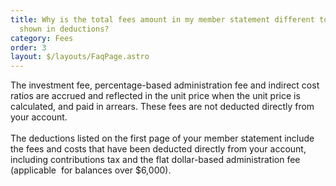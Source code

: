 ```yaml
---
title: Why is the total fees amount in my member statement different to the fees
  shown in deductions?
category: Fees
order: 3
layout: $/layouts/FaqPage.astro
---
```

The investment fee, percentage-based administration fee and indirect cost ratios are accrued and reflected in the unit price when the unit price is calculated, and paid in arrears. These fees are not deducted directly from your account.\
\
The deductions listed on the first page of your member statement include the fees and costs that have been deducted directly from your account, including contributions tax and the flat dollar-based administration fee (applicable  for balances over $6,000).